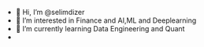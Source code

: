 - 👋 Hi, I’m @selimdizer
- 👀 I’m interested in Finance and AI,ML and Deeplearning
- 🌱 I’m currently learning Data Engineering and Quant
- 

<!---
selimdizer/selimdizer is a ✨ special ✨ repository because its `README.md` (this file) appears on your GitHub profile.
You can click the Preview link to take a look at your changes.
--->
